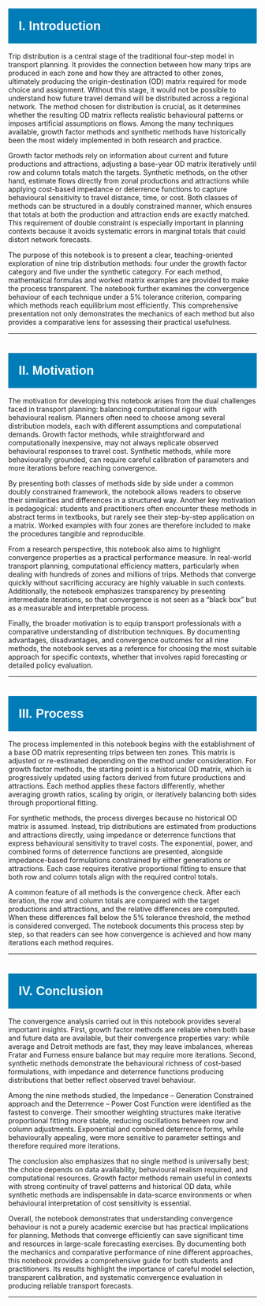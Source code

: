 # <h1 style='background-color: rgb(0,125,183); padding: 21px; color: #FFFFFF; font-family: Helvetica; font-size: 25px'>**I. Introduction**</h1> 

Trip distribution is a central stage of the traditional four-step model in transport planning. It provides the connection between how many trips are produced in each zone and how they are attracted to other zones, ultimately producing the origin-destination (OD) matrix required for mode choice and assignment. Without this stage, it would not be possible to understand how future travel demand will be distributed across a regional network. The method chosen for distribution is crucial, as it determines whether the resulting OD matrix reflects realistic behavioural patterns or imposes artificial assumptions on flows. Among the many techniques available, growth factor methods and synthetic methods have historically been the most widely implemented in both research and practice.  

Growth factor methods rely on information about current and future productions and attractions, adjusting a base-year OD matrix iteratively until row and column totals match the targets. Synthetic methods, on the other hand, estimate flows directly from zonal productions and attractions while applying cost-based impedance or deterrence functions to capture behavioural sensitivity to travel distance, time, or cost. Both classes of methods can be structured in a doubly constrained manner, which ensures that totals at both the production and attraction ends are exactly matched. This requirement of double constraint is especially important in planning contexts because it avoids systematic errors in marginal totals that could distort network forecasts.  

The purpose of this notebook is to present a clear, teaching-oriented exploration of nine trip distribution methods: four under the growth factor category and five under the synthetic category. For each method, mathematical formulas and worked matrix examples are provided to make the process transparent. The notebook further examines the convergence behaviour of each technique under a 5% tolerance criterion, comparing which methods reach equilibrium most efficiently. This comprehensive presentation not only demonstrates the mechanics of each method but also provides a comparative lens for assessing their practical usefulness.  

---

# <h1 style='background-color: rgb(0,125,183); padding: 21px; color: #FFFFFF; font-family: Helvetica; font-size: 25px'>**II. Motivation**</h1> 

The motivation for developing this notebook arises from the dual challenges faced in transport planning: balancing computational rigour with behavioural realism. Planners often need to choose among several distribution models, each with different assumptions and computational demands. Growth factor methods, while straightforward and computationally inexpensive, may not always replicate observed behavioural responses to travel cost. Synthetic methods, while more behaviourally grounded, can require careful calibration of parameters and more iterations before reaching convergence.  

By presenting both classes of methods side by side under a common doubly constrained framework, the notebook allows readers to observe their similarities and differences in a structured way. Another key motivation is pedagogical: students and practitioners often encounter these methods in abstract terms in textbooks, but rarely see their step-by-step application on a matrix. Worked examples with four zones are therefore included to make the procedures tangible and reproducible.  

From a research perspective, this notebook also aims to highlight convergence properties as a practical performance measure. In real-world transport planning, computational efficiency matters, particularly when dealing with hundreds of zones and millions of trips. Methods that converge quickly without sacrificing accuracy are highly valuable in such contexts. Additionally, the notebook emphasizes transparency by presenting intermediate iterations, so that convergence is not seen as a “black box” but as a measurable and interpretable process.  

Finally, the broader motivation is to equip transport professionals with a comparative understanding of distribution techniques. By documenting advantages, disadvantages, and convergence outcomes for all nine methods, the notebook serves as a reference for choosing the most suitable approach for specific contexts, whether that involves rapid forecasting or detailed policy evaluation.  

---

# <h1 style='background-color: rgb(0,125,183); padding: 21px; color: #FFFFFF; font-family: Helvetica; font-size: 25px'>**III. Process**</h1> 

The process implemented in this notebook begins with the establishment of a base OD matrix representing trips between ten zones. This matrix is adjusted or re-estimated depending on the method under consideration. For growth factor methods, the starting point is a historical OD matrix, which is progressively updated using factors derived from future productions and attractions. Each method applies these factors differently, whether averaging growth ratios, scaling by origin, or iteratively balancing both sides through proportional fitting.  

For synthetic methods, the process diverges because no historical OD matrix is assumed. Instead, trip distributions are estimated from productions and attractions directly, using impedance or deterrence functions that express behavioural sensitivity to travel costs. The exponential, power, and combined forms of deterrence functions are presented, alongside impedance-based formulations constrained by either generations or attractions. Each case requires iterative proportional fitting to ensure that both row and column totals align with the required control totals.  

A common feature of all methods is the convergence check. After each iteration, the row and column totals are compared with the target productions and attractions, and the relative differences are computed. When these differences fall below the 5% tolerance threshold, the method is considered converged. The notebook documents this process step by step, so that readers can see how convergence is achieved and how many iterations each method requires.  

---

# <h1 style='background-color: rgb(0,125,183); padding: 21px; color: #FFFFFF; font-family: Helvetica; font-size: 25px'>**IV. Conclusion**</h1> 

The convergence analysis carried out in this notebook provides several important insights. First, growth factor methods are reliable when both base and future data are available, but their convergence properties vary: while average and Detroit methods are fast, they may leave imbalances, whereas Fratar and Furness ensure balance but may require more iterations. Second, synthetic methods demonstrate the behavioural richness of cost-based formulations, with impedance and deterrence functions producing distributions that better reflect observed travel behaviour.  

Among the nine methods studied, the Impedance – Generation Constrained approach and the Deterrence – Power Cost Function were identified as the fastest to converge. Their smoother weighting structures make iterative proportional fitting more stable, reducing oscillations between row and column adjustments. Exponential and combined deterrence forms, while behaviourally appealing, were more sensitive to parameter settings and therefore required more iterations.  

The conclusion also emphasizes that no single method is universally best; the choice depends on data availability, behavioural realism required, and computational resources. Growth factor methods remain useful in contexts with strong continuity of travel patterns and historical OD data, while synthetic methods are indispensable in data-scarce environments or when behavioural interpretation of cost sensitivity is essential.  

Overall, the notebook demonstrates that understanding convergence behaviour is not a purely academic exercise but has practical implications for planning. Methods that converge efficiently can save significant time and resources in large-scale forecasting exercises. By documenting both the mechanics and comparative performance of nine different approaches, this notebook provides a comprehensive guide for both students and practitioners. Its results highlight the importance of careful model selection, transparent calibration, and systematic convergence evaluation in producing reliable transport forecasts.  

---